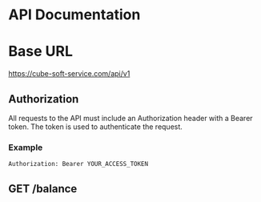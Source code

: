 # API Documentation

# Base URL 

https://cube-soft-service.com/api/v1

## Authorization

All requests to the API must include an Authorization header with a Bearer token. The token is used to authenticate the request.

### Example

```
Authorization: Bearer YOUR_ACCESS_TOKEN
```

## GET /balance

```
    
```